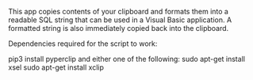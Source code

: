 This app copies contents of your clipboard and formats them into a readable SQL string that can be used in a Visual Basic application. 
A formatted string is also immediately copied back into the clipboard.

Dependencies required for the script to work:

pip3 install pyperclip
and either one of the following:
sudo apt-get install xsel
sudo apt-get install xclip

